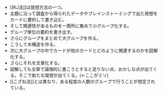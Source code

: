 - [[KJ法]]は発想方法の一つ。
- 主題に沿って調査から得られたデータやブレインストーミングで出た発想をカードに要約して書き込む。
- そして関連性があるものを一箇所に集めて小グループ化する。
- グループ単位の要約を書き出す。
- さらにグループをまとめて大グループを作る。
- こうして木構造を作る。
- 次に大グループの中でカードが他のカードとどのように関連するのかを図解化する。
- さらにそれを文章化する。
- 図解しても文章で論理的に書こうとすると足りない点、おかしな点が出てくる。そこで新たな発想が出てくる。(←ここがミソ)
- [[こざね法]]とは異なり、ある程度の人数のグループで行うことが想定されている。
